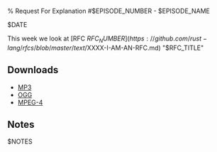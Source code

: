 % Request For Explanation #$EPISODE_NUMBER - $EPISODE_NAME

<div class="date">$DATE</div>

This week we look at [RFC $RFC_NUMBER](https://github.com/rust-lang/rfcs/blob/master/text/$XXXX-I-AM-AN-RFC.md)
"$RFC_TITLE"

<audio>
    <source src="episode.mp3" type="audio/mp3">
    <source src="episode.ogg" type="audio/ogg">
    <source src="episode.m4a" type="audio/x-m4a">
</audio>


## Downloads

* [MP3](episode.mp3)
* [OGG](episode.ogg)
* [MPEG-4](episode.m4a)


## Notes

$NOTES
